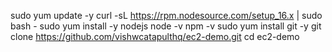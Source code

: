sudo yum update -y
curl -sL https://rpm.nodesource.com/setup_16.x | sudo bash -
sudo yum install -y nodejs
node -v
npm -v
sudo yum install git -y
git clone https://github.com/vishwcatapulthq/ec2-demo.git
cd ec2-demo
